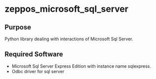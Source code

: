 # zeppos_microsoft_sql_server

## Purpose
Python library dealing with interactions of Microsoft Sql Server.

## Required Software

- Microsoft Sql Server Express Edition with instance name sqlexpress.
- Odbc driver for sql server